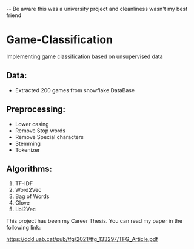 -- Be aware this was a university project and cleanliness wasn't my best friend

# Game-Classification

Implementing game classification based on unsupervised data

## Data:
* Extracted 200 games from snowflake DataBase

## Preprocessing:
* Lower casing
* Remove Stop words
* Remove Special characters
* Stemming
* Tokenizer

## Algorithms:
1. TF-IDF
2. Word2Vec
3. Bag of Words
4. Glove
5. Lbl2Vec

This project has been my Career Thesis. You can read my paper in the following link:


https://ddd.uab.cat/pub/tfg/2021/tfg_133297/TFG_Article.pdf 
